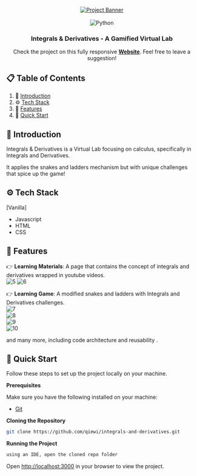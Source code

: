 <div align="center">
  <br />
    <a href="https://integrals-and-derivatives.vercel.app" target="_blank">
      <img src="https://github.com/user-attachments/assets/33210117-cc61-4a1c-a26a-a7192d5d2f2b" alt="Project Banner">
    </a>
  <br />

  <br>
  <div>
    <img src="https://img.shields.io/badge/python-3670A0?style=for-the-badge&logo=python&logoColor=ffdd54" alt="Python" />
  </div>

  <h3 align="center">Integrals & Derivatives - A Gamified Virtual Lab</h3>

   <div align="center">
     Check the project on this fully responsive <a href="https://integrals-and-derivatives.vercel.app" target="_blank"><b>Website</b></a>. Feel free to leave a suggestion!
    </div>
</div>

## 📋 <a name="table">Table of Contents</a>

1. 🤖 [Introduction](#introduction)
2. ⚙️ [Tech Stack](#tech-stack)
3. 🔋 [Features](#features)
4. 🚀 [Quick Start](#quick-start)

## <a name="introduction">🚨 Introduction</a>

Integrals & Derivatives is a Virtual Lab focusing on calculus, specifically in Integrals and Derivatives. 

It applies the snakes and ladders mechanism but with unique challenges that spice up the game!


## <a name="tech-stack">⚙️ Tech Stack</a>

[Vanilla]
- Javascript
- HTML
- CSS

## <a name="features">🔋 Features</a>

👉 **Learning Materials**: A page that contains the concept of integrals and derivatives wrapped in youtube videos.
<br>
![5](https://github.com/user-attachments/assets/17b99b96-c41f-42f0-bdec-91be0612390f)
![6](https://github.com/user-attachments/assets/18acee0f-e33c-40e6-a9bb-f81817927ee8)

👉 **Learning Game**: A modified snakes and ladders with Integrals and Derivatives challenges.
<br>
![7](https://github.com/user-attachments/assets/87ae71f3-2283-429d-be81-06953e34e091)
<br>
![8](https://github.com/user-attachments/assets/c50cb14a-2437-43ed-9ecb-ea55af079794)
<br>
![9](https://github.com/user-attachments/assets/7aba4999-1ff8-4cb8-a711-2b559635fe35)
<br>
![10](https://github.com/user-attachments/assets/61132f15-ad9d-4de8-8293-b8c5dd8bd397)

and many more, including code architecture and reusability .

## <a name="quick-start">🚀 Quick Start</a>

Follow these steps to set up the project locally on your machine.

**Prerequisites**

Make sure you have the following installed on your machine:

- [Git](https://git-scm.com/)

**Cloning the Repository**

```bash
git clone https://github.com/qiewi/integrals-and-derivatives.git
```

**Running the Project**

```bash
using an IDE, open the cloned repo folder 
```

Open [http://localhost:3000](http://localhost:3000) in your browser to view the project.
